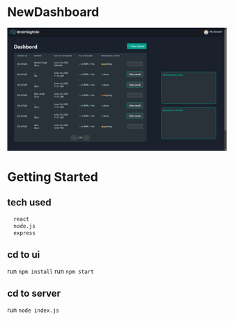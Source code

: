 # NewDashboard

![screenshort](./ss.png)


# Getting Started 
## tech used
```
  react
  node.js 
  express
```
## cd to ui 
run `npm install`
 run `npm start` 
## cd to server 
run `node index.js`


